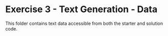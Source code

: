 # Exercise 3 - Text Generation - Data

This folder contains text data accessible from both the starter and solution code.
